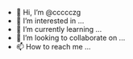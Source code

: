 - 👋 Hi, I’m @ccccczg
- 👀 I’m interested in ...
- 🌱 I’m currently learning ...
- 💞️ I’m looking to collaborate on ...
- 📫 How to reach me ...

<!---
ccccczg/ccccczg is a ✨ special ✨ repository because its `README.md` (this file) appears on your GitHub profile.
You can click the Preview link to take a look at your changes.
--->
